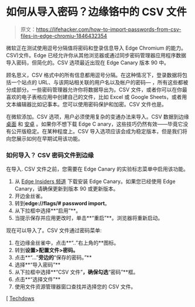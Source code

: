# 如何从导入密码？边缘铬中的 CSV 文件

> 原文：<https://lifehacker.com/how-to-import-passwords-from-csv-files-in-edge-chromiu-1846432354>

微软正在测试使用逗号分隔值将密码和登录信息导入 Edge Chromium 的能力。CSV)文件。Edge 已经允许你从其他浏览器或通过同步密码管理器应用程序数据导入密码，但简化的。CSV 选项最近出现在 Edge Canary 版本 90 中。



顾名思义，CSV 格式中的所有信息都用逗号分隔。在这种情况下，登录数据将包括一个站点的 URL、与该网站相关联的用户名以及帐户的密码— ，所有这些都被分成部分。一些密码管理器允许你将数据导出为。CSV 文件，或者你可以在你最喜欢的电子表格应用中创建自己的文件，比如 Excel 或 Google Sheets，或者用文本编辑器比如记事本。您可以使用密码保护和加密。CSV 文件也是。

在微软添加。CSV 选项，用户必须使用复杂的变通办法来导入。CSV 数据到边缘 [桌面](https://support.dashlane.com/hc/en-us/articles/202625132-How-to-import-passwords-in-a-CSV-file) 和 [安卓](https://techdows.com/2021/02/import-passwords-from-csv-to-edge-chromium-via-microsoft-authenticator.html) 。如果你不想下载 Edge C anary，这些技巧仍然有效——毕竟它没有公开版稳定。在某种程度上。CSV 导入选项应该会成为稳定版本，但是我们将向您展示如何在早期试用该功能。

### 如何导入？ CSV 密码文件到边缘

在导入. CSV 文件之前，您需要在 Edge Canary 的实验标志菜单中启用该功能。

1.  从 [Edge Insiders 频道](https://www.microsoftedgeinsider.com/en-us/download) 下载安装 Edge Canary。如果您已经使用 Edge Canary，请确保更新到版本 90 或更新版本。
2.  开边金丝雀。
3.  转到**edge://flags/# password import**。
4.  从下拉框中选择**“启用”**。
5.  当提示保存并应用更改时，单击**“重启”**。浏览器将重新启动。

现在可以导入了。CSV 文件通过密码菜单:

1.  在边缘金丝雀中，点击**“..”右上角的**图标。
2.  转到**设置>配置文件>密码。**
3.  点击**“…”**旁边的**“保存的密码。”**
4.  选择**“导入密码”**
5.  从下拉框中选择**“CSV 文件”**，确保勾选**“密码”**框。
6.  点击**“选择文件”**
7.  使用文件资源管理器窗口查找并选择您的 CSV 文件。

[ [Techdows](https://techdows.com/2021/03/microsoft-edge-chromium-gets-native-password-import-feature.html)